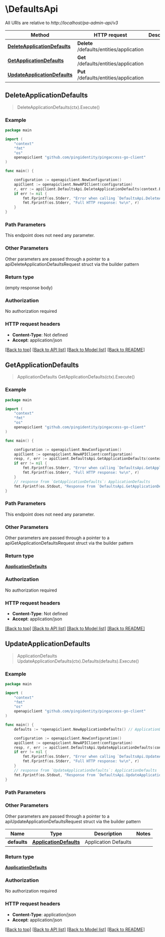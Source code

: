 # \DefaultsApi

All URIs are relative to *http://localhost/pa-admin-api/v3*

Method | HTTP request | Description
------------- | ------------- | -------------
[**DeleteApplicationDefaults**](DefaultsApi.md#DeleteApplicationDefaults) | **Delete** /defaults/entities/application | 
[**GetApplicationDefaults**](DefaultsApi.md#GetApplicationDefaults) | **Get** /defaults/entities/application | 
[**UpdateApplicationDefaults**](DefaultsApi.md#UpdateApplicationDefaults) | **Put** /defaults/entities/application | 



## DeleteApplicationDefaults

> DeleteApplicationDefaults(ctx).Execute()





### Example

```go
package main

import (
    "context"
    "fmt"
    "os"
    openapiclient "github.com/pingidentity/pingaccess-go-client"
)

func main() {

    configuration := openapiclient.NewConfiguration()
    apiClient := openapiclient.NewAPIClient(configuration)
    r, err := apiClient.DefaultsApi.DeleteApplicationDefaults(context.Background()).Execute()
    if err != nil {
        fmt.Fprintf(os.Stderr, "Error when calling `DefaultsApi.DeleteApplicationDefaults``: %v\n", err)
        fmt.Fprintf(os.Stderr, "Full HTTP response: %v\n", r)
    }
}
```

### Path Parameters

This endpoint does not need any parameter.

### Other Parameters

Other parameters are passed through a pointer to a apiDeleteApplicationDefaultsRequest struct via the builder pattern


### Return type

 (empty response body)

### Authorization

No authorization required

### HTTP request headers

- **Content-Type**: Not defined
- **Accept**: application/json

[[Back to top]](#) [[Back to API list]](../README.md#documentation-for-api-endpoints)
[[Back to Model list]](../README.md#documentation-for-models)
[[Back to README]](../README.md)


## GetApplicationDefaults

> ApplicationDefaults GetApplicationDefaults(ctx).Execute()





### Example

```go
package main

import (
    "context"
    "fmt"
    "os"
    openapiclient "github.com/pingidentity/pingaccess-go-client"
)

func main() {

    configuration := openapiclient.NewConfiguration()
    apiClient := openapiclient.NewAPIClient(configuration)
    resp, r, err := apiClient.DefaultsApi.GetApplicationDefaults(context.Background()).Execute()
    if err != nil {
        fmt.Fprintf(os.Stderr, "Error when calling `DefaultsApi.GetApplicationDefaults``: %v\n", err)
        fmt.Fprintf(os.Stderr, "Full HTTP response: %v\n", r)
    }
    // response from `GetApplicationDefaults`: ApplicationDefaults
    fmt.Fprintf(os.Stdout, "Response from `DefaultsApi.GetApplicationDefaults`: %v\n", resp)
}
```

### Path Parameters

This endpoint does not need any parameter.

### Other Parameters

Other parameters are passed through a pointer to a apiGetApplicationDefaultsRequest struct via the builder pattern


### Return type

[**ApplicationDefaults**](ApplicationDefaults.md)

### Authorization

No authorization required

### HTTP request headers

- **Content-Type**: Not defined
- **Accept**: application/json

[[Back to top]](#) [[Back to API list]](../README.md#documentation-for-api-endpoints)
[[Back to Model list]](../README.md#documentation-for-models)
[[Back to README]](../README.md)


## UpdateApplicationDefaults

> ApplicationDefaults UpdateApplicationDefaults(ctx).Defaults(defaults).Execute()





### Example

```go
package main

import (
    "context"
    "fmt"
    "os"
    openapiclient "github.com/pingidentity/pingaccess-go-client"
)

func main() {
    defaults := *openapiclient.NewApplicationDefaults() // ApplicationDefaults | Application Defaults

    configuration := openapiclient.NewConfiguration()
    apiClient := openapiclient.NewAPIClient(configuration)
    resp, r, err := apiClient.DefaultsApi.UpdateApplicationDefaults(context.Background()).Defaults(defaults).Execute()
    if err != nil {
        fmt.Fprintf(os.Stderr, "Error when calling `DefaultsApi.UpdateApplicationDefaults``: %v\n", err)
        fmt.Fprintf(os.Stderr, "Full HTTP response: %v\n", r)
    }
    // response from `UpdateApplicationDefaults`: ApplicationDefaults
    fmt.Fprintf(os.Stdout, "Response from `DefaultsApi.UpdateApplicationDefaults`: %v\n", resp)
}
```

### Path Parameters



### Other Parameters

Other parameters are passed through a pointer to a apiUpdateApplicationDefaultsRequest struct via the builder pattern


Name | Type | Description  | Notes
------------- | ------------- | ------------- | -------------
 **defaults** | [**ApplicationDefaults**](ApplicationDefaults.md) | Application Defaults | 

### Return type

[**ApplicationDefaults**](ApplicationDefaults.md)

### Authorization

No authorization required

### HTTP request headers

- **Content-Type**: application/json
- **Accept**: application/json

[[Back to top]](#) [[Back to API list]](../README.md#documentation-for-api-endpoints)
[[Back to Model list]](../README.md#documentation-for-models)
[[Back to README]](../README.md)

